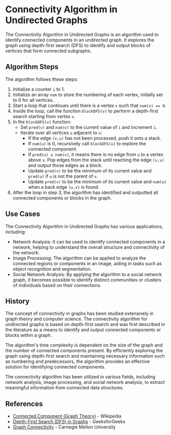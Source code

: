 # Connectivity Algorithm in Undirected Graphs

The Connectivity Algorithm in Undirected Graphs is an algorithm used to identify connected components in an undirected graph. It explores the graph using depth-first search (DFS) to identify and output blocks of vertices that form connected subgraphs.

## Algorithm Steps

The algorithm follows these steps:

1. Initialize a counter `i` to 1.
2. Initialize an array `num` to store the numbering of each vertex, initially set to 0 for all vertices.
3. Start a loop that continues until there is a vertex `v` such that `num(v) == 0`.
4. Inside the loop, call the function `blockDFS(v)` to perform a depth-first search starting from vertex `v`.
5. In the `blockDFS(v)` function:
   - Set `pred(v)` and `num(v)` to the current value of `i` and increment `i`.
   - Iterate over all vertices `u` adjacent to `v`:
     - If the edge `(v,u)` has not been processed, push it onto a stack.
     - If `num(u)` is 0, recursively call `blockDFS(u)` to explore the connected component.
     - If `pred(u) ≥ num(v)`, it means there is no edge from `u` to a vertex above `v`. Pop edges from the stack until reaching the edge `(v,u)` and output those edges as a block.
     - Update `pred(v)` to be the minimum of its current value and `pred(u)` if `u` is not the parent of `v`.
     - Update `pred(v)` to be the minimum of its current value and `num(u)` when a back edge `(u,v)` is found.
6. After the loop in step 3, the algorithm has identified and outputted all connected components or blocks in the graph.

## Use Cases

The Connectivity Algorithm in Undirected Graphs has various applications, including:

- Network Analysis: It can be used to identify connected components in a network, helping to understand the overall structure and connectivity of the network.
- Image Processing: The algorithm can be applied to analyze the connected regions or components in an image, aiding in tasks such as object recognition and segmentation.
- Social Network Analysis: By applying the algorithm to a social network graph, it becomes possible to identify distinct communities or clusters of individuals based on their connections.

## History

The concept of connectivity in graphs has been studied extensively in graph theory and computer science. The connectivity algorithm for undirected graphs is based on depth-first search and was first described in the literature as a means to identify and output connected components or blocks within a graph.

The algorithm's time complexity is dependent on the size of the graph and the number of connected components present. By efficiently exploring the graph using depth-first search and maintaining necessary information such as numbering and predecessors, the algorithm provides an effective solution for identifying connected components.

The connectivity algorithm has been utilized in various fields, including network analysis, image processing, and social network analysis, to extract meaningful information from connected data structures.

## References

- [Connected Component (Graph Theory)](https://en.wikipedia.org/wiki/Connected_component_(graph_theory)) - Wikipedia
- [Depth-First Search (DFS) in Graphs](https://www.geeksforgeeks.org/depth-first-search-or-dfs-for-a-graph/) - GeeksforGeeks
- [Graph Connectivity](https://www.cs.cmu.edu/~avrim/451f09/lectures/lect0915.pdf) - Carnegie Mellon University
